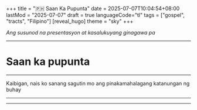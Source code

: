 +++
title = ":philippines: Saan Ka Pupunta"
date = 2025-07-07T10:04:54+08:00
lastMod = "2025-07-07"
draft = true
languageCode="tl"
tags = ["gospel", "tracts", "Filipino"]
[reveal_hugo]
  theme = "sky"
+++

*Ang susunod na presentasyon at kasalukuyang ginagawa pa*

---

# Saan ka pupunta

---


Kaibigan, nais ko sanang sagutin mo ang pinakamahalagang katanungan ng buhay

---

---